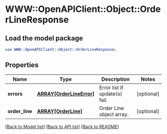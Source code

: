 # WWW::OpenAPIClient::Object::OrderLineResponse

## Load the model package
```perl
use WWW::OpenAPIClient::Object::OrderLineResponse;
```

## Properties
Name | Type | Description | Notes
------------ | ------------- | ------------- | -------------
**errors** | [**ARRAY[OrderLineError]**](OrderLineError.md) | Error list if update(s) fail. | [optional] 
**order_line** | [**ARRAY[OrderLine]**](OrderLine.md) | Order Line object array. | [optional] 

[[Back to Model list]](../README.md#documentation-for-models) [[Back to API list]](../README.md#documentation-for-api-endpoints) [[Back to README]](../README.md)


